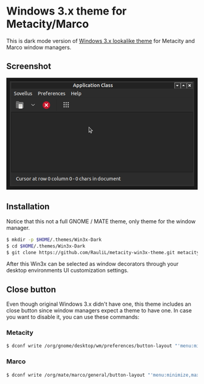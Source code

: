 # Windows 3.x theme for Metacity/Marco

This is dark mode version of [Windows 3.x lookalike theme] for Metacity and
Marco window managers.

[Windows 3.x lookalike theme]: https://github.com/RauliL/metacity-win3x-theme

## Screenshot

![Screenshot](screenshot.png)

## Installation

Notice that this not a full GNOME / MATE theme, only theme for the window
manager.

```bash
$ mkdir -p $HOME/.themes/Win3x-Dark
$ cd $HOME/.themes/Win3x-Dark
$ git clone https://github.com/RauliL/metacity-win3x-theme.git metacity-1
```

After this Win3x can be selected as window decorators through your desktop
environments UI customization settings.

## Close button

Even though original Windows 3.x didn't have one, this theme includes an
close button since window managers expect a theme to have one. In case you
want to disable it, you can use these commands:

### Metacity

```bash
$ dconf write /org/gnome/desktop/wm/preferences/button-layout "'menu:minimize,maximize'"
```

### Marco

```bash
$ dconf write /org/mate/marco/general/button-layout "'menu:minimize,maximize'"
```
